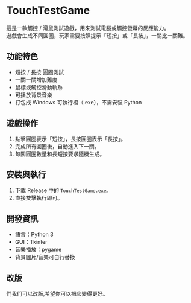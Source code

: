 # TouchTestGame

這是一款觸控 / 滑鼠測試遊戲，用來測試電腦或觸控螢幕的反應能力。  
遊戲會生成不同圓圈，玩家需要按照提示「短按」或「長按」，一關比一關難。

## 功能特色
- 短按 / 長按 圓圈測試
- 一關一關增加難度
- 鼠標或觸控滑動軌跡
- 可播放背景音樂
- 打包成 Windows 可執行檔（.exe），不需安裝 Python

## 遊戲操作
1. 點擊圓圈表示「短按」，長按圓圈表示「長按」。
2. 完成所有圓圈後，自動進入下一關。
3. 每關圓圈數量和長短按要求隨機生成。

## 安裝與執行
1. 下載 Release 中的 `TouchTestGame.exe`。
2. 直接雙擊執行即可。

## 開發資訊
- 語言：Python 3
- GUI：Tkinter
- 音樂播放：pygame
- 背景圖片/音樂可自行替換

## 改版
們我们可以改版,希望你可以把它變得更好。
